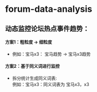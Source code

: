 # forum-data-analysis
## 动态监控论坛热点事件趋势：
#### 方案1：粗粒度 -> 细粒度 
+ 例如：宝马x3： 宝马趋势 -> 宝马x3趋势

#### 方案2：基于同义词进行监控
+ 拆分统计生成同义词表:   
   例如：宝马x3：同义词表为 宝马x3，x3
